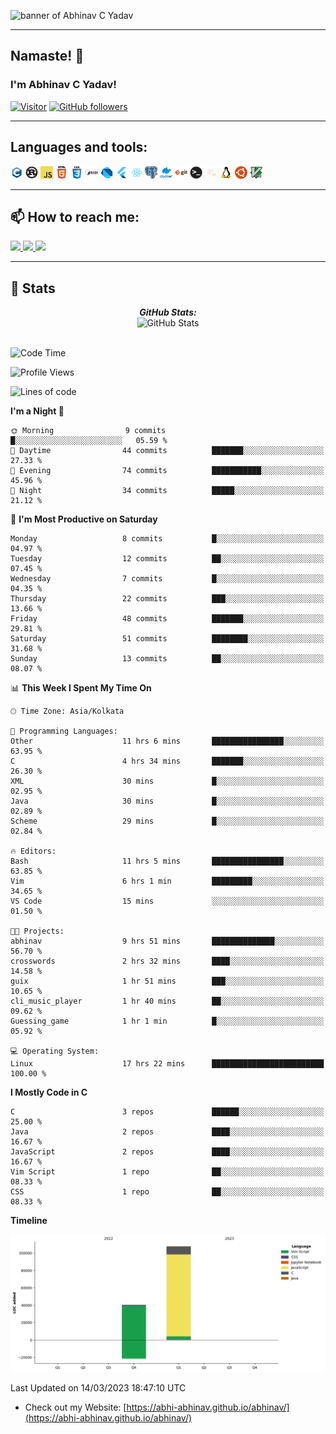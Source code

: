 <img src="http://0x0.st/HsQz.webp" alt="banner of Abhinav C Yadav"> <hr>
<!-- <h2 align='center'>Abhinav C Yadav @abhi-abhinav</h2>
<p align='center'><b>Graduate Student at St.Joseph Engineering College Mangaluru</b></p> -->

<h2>Namaste! 🙏</h2>
<h3>I'm Abhinav C Yadav!</h3>

[![Visitor](https://visitor-badge.laobi.icu/badge?page_id=abhi-abhinav.abhinav-abhinav)](https://github.com/abhi-abhinav) [![GitHub followers](https://img.shields.io/github/followers/abhi-abhinav.svg?style=social&label=Follow)](https://github.com/abhi-abhinav?tab=followers)
<hr>

<div>
 <h2>Languages and tools:</h2> 
<code><img height="20" src="https://raw.githubusercontent.com/github/explore/80688e429a7d4ef2fca1e82350fe8e3517d3494d/topics/c/c.png"></code>
<code><img height="20" src="https://raw.githubusercontent.com/github/explore/80688e429a7d4ef2fca1e82350fe8e3517d3494d/topics/rust/rust.png"></code>
<code><img height="20" src="https://raw.githubusercontent.com/github/explore/80688e429a7d4ef2fca1e82350fe8e3517d3494d/topics/javascript/javascript.png"></code>
  <code><img height="20" src="https://raw.githubusercontent.com/github/explore/80688e429a7d4ef2fca1e82350fe8e3517d3494d/topics/html/html.png"></code>
  <code><img height="20" src="https://raw.githubusercontent.com/github/explore/80688e429a7d4ef2fca1e82350fe8e3517d3494d/topics/css/css.png"></code>
<code><img height="20" src="https://raw.githubusercontent.com/github/explore/5c058a388828bb5fde0bcafd4bc867b5bb3f26f3/topics/bash/bash.png"></code>
<code><img height="20" src="https://raw.githubusercontent.com/github/explore/80688e429a7d4ef2fca1e82350fe8e3517d3494d/topics/dart/dart.png"></code>
<code><img height="20" src="https://raw.githubusercontent.com/github/explore/80688e429a7d4ef2fca1e82350fe8e3517d3494d/topics/flutter/flutter.png"></code>
<code><img height="20" src="https://raw.githubusercontent.com/github/explore/80688e429a7d4ef2fca1e82350fe8e3517d3494d/topics/react/react.png"></code>
<code><img height="20" src="https://raw.githubusercontent.com/github/explore/80688e429a7d4ef2fca1e82350fe8e3517d3494d/topics/postgresql/postgresql.png"></code>
<code><img height="20" src="https://raw.githubusercontent.com/github/explore/80688e429a7d4ef2fca1e82350fe8e3517d3494d/topics/docker/docker.png"></code>
 <code><img height="20" src="https://raw.githubusercontent.com/github/explore/80688e429a7d4ef2fca1e82350fe8e3517d3494d/topics/git/git.png"></code>
 <code><img height="20" src="https://raw.githubusercontent.com/github/explore/80688e429a7d4ef2fca1e82350fe8e3517d3494d/topics/terminal/terminal.png"></code> <code><img height="20" src="https://raw.githubusercontent.com/github/explore/80688e429a7d4ef2fca1e82350fe8e3517d3494d/topics/fish/fish.png"></code>
<code><img height="20" src="https://raw.githubusercontent.com/github/explore/80688e429a7d4ef2fca1e82350fe8e3517d3494d/topics/linux/linux.png"></code>
 <code><img height="20" src="https://raw.githubusercontent.com/github/explore/80688e429a7d4ef2fca1e82350fe8e3517d3494d/topics/ubuntu/ubuntu.png"></code>
  <code><img height="20" src="https://raw.githubusercontent.com/github/explore/80688e429a7d4ef2fca1e82350fe8e3517d3494d/topics/vim/vim.png"></code>
</div>
<hr>
<h2>📫 How to reach me:</h2>
<!-- This section you create this variables that are used above -->
 <a href="https://www.linkedin.com/in/abhinav-c-yadav-7427ab1aa/" target="_blank" rel="noreferrer">
    <img height="40" src="https://img.icons8.com/bubbles/*/linkedin.png"/>
</a>
<a href="https://twitter.com/aabhinav__" target="_blank" rel="noreferrer" >
    <img height="40" src="https://img.icons8.com/cotton/*/twitter.png"/>
</a>
<a href="https://www.instagram.com/abhinavcyadav/" target="_blank" rel="noreferrer">
 <img height="40" src="https://img.icons8.com/cotton/*/instagram-new.png"/>
</a>
<hr>

<h2>👀 Stats</h2>
<div>
 <p align="center">
  <b><em>GitHub Stats:</em></b> <br/>
    <img src="https://github-readme-streak-stats.herokuapp.com/?user=abhi-abhinav&show_icons=true&theme=gotham" alt="GitHub Stats" /> <br/><br/>
  </p>
 
 <!--START_SECTION:waka-->
![Code Time](http://img.shields.io/badge/Code%20Time-27%20hrs%2034%20mins-blue)

![Profile Views](http://img.shields.io/badge/Profile%20Views-11-blue)

![Lines of code](https://img.shields.io/badge/From%20Hello%20World%20I%27ve%20Written-148.0%20thousand%20lines%20of%20code-blue)

**I'm a Night 🦉** 

```text
🌞 Morning                9 commits           █░░░░░░░░░░░░░░░░░░░░░░░░   05.59 % 
🌆 Daytime                44 commits          ███████░░░░░░░░░░░░░░░░░░   27.33 % 
🌃 Evening                74 commits          ███████████░░░░░░░░░░░░░░   45.96 % 
🌙 Night                  34 commits          █████░░░░░░░░░░░░░░░░░░░░   21.12 % 
```
📅 **I'm Most Productive on Saturday** 

```text
Monday                   8 commits           █░░░░░░░░░░░░░░░░░░░░░░░░   04.97 % 
Tuesday                  12 commits          ██░░░░░░░░░░░░░░░░░░░░░░░   07.45 % 
Wednesday                7 commits           █░░░░░░░░░░░░░░░░░░░░░░░░   04.35 % 
Thursday                 22 commits          ███░░░░░░░░░░░░░░░░░░░░░░   13.66 % 
Friday                   48 commits          ███████░░░░░░░░░░░░░░░░░░   29.81 % 
Saturday                 51 commits          ████████░░░░░░░░░░░░░░░░░   31.68 % 
Sunday                   13 commits          ██░░░░░░░░░░░░░░░░░░░░░░░   08.07 % 
```


📊 **This Week I Spent My Time On** 

```text
🕑︎ Time Zone: Asia/Kolkata

💬 Programming Languages: 
Other                    11 hrs 6 mins       ████████████████░░░░░░░░░   63.95 % 
C                        4 hrs 34 mins       ███████░░░░░░░░░░░░░░░░░░   26.30 % 
XML                      30 mins             █░░░░░░░░░░░░░░░░░░░░░░░░   02.95 % 
Java                     30 mins             █░░░░░░░░░░░░░░░░░░░░░░░░   02.89 % 
Scheme                   29 mins             █░░░░░░░░░░░░░░░░░░░░░░░░   02.84 % 

🔥 Editors: 
Bash                     11 hrs 5 mins       ████████████████░░░░░░░░░   63.85 % 
Vim                      6 hrs 1 min         █████████░░░░░░░░░░░░░░░░   34.65 % 
VS Code                  15 mins             ░░░░░░░░░░░░░░░░░░░░░░░░░   01.50 % 

🐱‍💻 Projects: 
abhinav                  9 hrs 51 mins       ██████████████░░░░░░░░░░░   56.70 % 
crosswords               2 hrs 32 mins       ████░░░░░░░░░░░░░░░░░░░░░   14.58 % 
guix                     1 hr 51 mins        ███░░░░░░░░░░░░░░░░░░░░░░   10.65 % 
cli_music_player         1 hr 40 mins        ██░░░░░░░░░░░░░░░░░░░░░░░   09.62 % 
Guessing_game            1 hr 1 min          █░░░░░░░░░░░░░░░░░░░░░░░░   05.92 % 

💻 Operating System: 
Linux                    17 hrs 22 mins      █████████████████████████   100.00 % 
```

**I Mostly Code in C** 

```text
C                        3 repos             ██████░░░░░░░░░░░░░░░░░░░   25.00 % 
Java                     2 repos             ████░░░░░░░░░░░░░░░░░░░░░   16.67 % 
JavaScript               2 repos             ████░░░░░░░░░░░░░░░░░░░░░   16.67 % 
Vim Script               1 repo              ██░░░░░░░░░░░░░░░░░░░░░░░   08.33 % 
CSS                      1 repo              ██░░░░░░░░░░░░░░░░░░░░░░░   08.33 % 
```



**Timeline**

![Lines of Code chart](https://raw.githubusercontent.com/abhi-abhinav/abhi-abhinav/main/assets/bar_graph.png)


 Last Updated on 14/03/2023 18:47:10 UTC
<!--END_SECTION:waka-->
</div>


- Check out my Website: [https://abhi-abhinav.github.io/abhinav/](https://abhi-abhinav.github.io/abhinav/)

<!---
abhi-abhinav/abhi-abhinav is a ✨ special ✨ repository because its `README.md` (this file) appears on your GitHub profile.
You can click the Preview link to take a look at your changes.
--->
